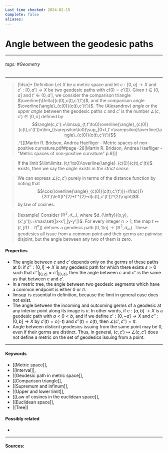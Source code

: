 ```yaml
---
Last time checked: 2024-02-15
Complete: false
aliases:
---
```

# Angle between the geodesic paths
***
###### tags: #Geometry 
***
>[!dsn]+ Definition
>Let $X$ be a metric space and let $c:[0,a]\to X$ and $c':[0,a']\to X$ be two geodesic paths with $c(0)=c'(0)$. Given $t\in(0,a]$ and $t'\in(0,a']$, we consider the comparison triangle $\overline{\Delta}(c(0),c(t),c'(t'))$, and the comparison angle $\overline{\angle}_{c(0)}(c(t),c'(t'))$. The (Alexandrov) *angle* or the *upper angle* between the geodesic paths $c$ and $c'$ is the number $\angle(c,c')\in[0,\pi]$ defined by
>$$\angle(c,c'):=\limsup_{t,t'\to0}\overline{\angle}_{c(0)}(c(t),c'(t'))=\lim_{\varepsilon\to0}\sup_{0<t,t'<\varepsilon}\overline{\angle}_{c(0)}(c(t),c'(t'))$$
>.^[[[Martin R. Bridson, Andrea Haefliger - Metric spaces of non-positive curvature.pdf#page=28|Martin R. Bridson, Andrea Haefliger - "Metric spaces of non-positive curvature" p.9]]]

>If the limit $\lim\limits_{t,t'\to0}\overline{\angle}_{c(0)}(c(t),c'(t))$ exists, then we say the *angle exists in the strict sense*.

>We can express $\angle(c,c')$ purely in terms of the distance function by noting that 
>$$\cos(\overline{\angle}_{c(0)}(c(t),c'(t')))=\frac{1}{2tt'}\left(t^{2}+t'^{2}-d(c(t),c'(t'))^{2}\right)$$
>by law of cosines.

>[!example]
>Consider $(\mathbb{R}^{2},d_{\infty})$, where $d_{\infty}((x,y),(x',y')):=\max\set{|x-x'|,|y-y'|}$. For every integer $n>1$, the map $t\mapsto(t,[t(1-t)^{n}])$ defines a geodesic path $[0,1/n]\to(\mathbb{R}^{2},d_{\infty})$. These geodesics all issue from a common point and their germs are pairwise disjoint, but the angle between any two of them is zero.

#### Properties
- The angle between $c$ and $c'$ depends only on the germs of these paths at $0$: if $c'':[0,l]\to X$ is any geodesic path for which there exists $\varepsilon>0$ such that $c''|_{[0,\varepsilon]}=c'|_{[0,\varepsilon]}$, then the angle between $c$ and $c''$ is the same as that between $c$ and $c'$.
- In a metric tree, the angle between two geodesic segments which have a common endpoint is either $0$ or $\pi$.
- $\limsup$ is essential in definition, because the limit in general case does not exist.
- The angle between the incoming and outcoming germs of a geodesic at any interior point along its image is $\pi$. In other words, if $c:[a,b]\to X$ is a geodesic path with $a<0<b$, and if we define $c':[0,-a]\to X$ and $c'':[0,b]\to X$ by $c'(t)=c(-t)$ and $c''(t)=c(t)$, then $\angle(c',c'')=\pi$.
- Angle between disticnt geodesics issuing from the same point may be $0$, even if their germs are distinct. Thus, in general, $(c,c')\mapsto\angle(c,c')$ does not define a metric on the set of geodesics issuing from a point.
***
#### Keywords
- [[Metric space]],
- [[Interval]],
- [[Geodesic path in metric space]],
- [[Comparison triangle]],
- [[Supremum and infinum]],
- [[Upper and lower limit]],
- [[Law of cosines in the euclidean space]],
- [[Euclidean space]],
- [[Tree]]
#### Possibly related
- 
***
#### Sources: